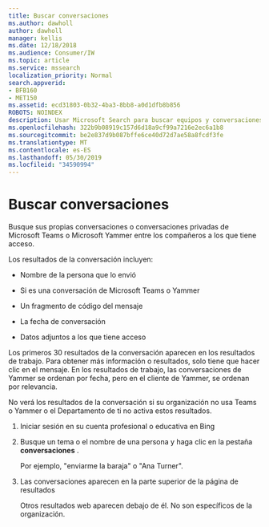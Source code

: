 ```yaml
---
title: Buscar conversaciones
ms.author: dawholl
author: dawholl
manager: kellis
ms.date: 12/18/2018
ms.audience: Consumer/IW
ms.topic: article
ms.service: mssearch
localization_priority: Normal
search.appverid:
- BFB160
- MET150
ms.assetid: ecd31803-0b32-4ba3-8bb8-a0d1dfb8b856
ROBOTS: NOINDEX
description: Usar Microsoft Search para buscar equipos y conversaciones de Yammer y los detalles que verá
ms.openlocfilehash: 322b9b08919c157d6d18a9cf99a7216e2ec6a1b8
ms.sourcegitcommit: be2e837d9b087bffe6ce40d72d7ae58a8fcdf3fe
ms.translationtype: MT
ms.contentlocale: es-ES
ms.lasthandoff: 05/30/2019
ms.locfileid: "34590994"
---
```

# <a name="find-conversations"></a>Buscar conversaciones

Busque sus propias conversaciones o conversaciones privadas de Microsoft Teams o Microsoft Yammer entre los compañeros a los que tiene acceso.
  
Los resultados de la conversación incluyen:
  
- Nombre de la persona que lo envió
    
- Si es una conversación de Microsoft Teams o Yammer
    
- Un fragmento de código del mensaje
    
- La fecha de conversación
    
- Datos adjuntos a los que tiene acceso
    
Los primeros 30 resultados de la conversación aparecen en los resultados de trabajo. Para obtener más información o resultados, solo tiene que hacer clic en el mensaje. En los resultados de trabajo, las conversaciones de Yammer se ordenan por fecha, pero en el cliente de Yammer, se ordenan por relevancia.
  
No verá los resultados de la conversación si su organización no usa Teams o Yammer o el Departamento de ti no activa estos resultados.
  
1. Iniciar sesión en su cuenta profesional o educativa en Bing
    
2. Busque un tema o el nombre de una persona y haga clic en la pestaña **conversaciones** . 
    
    Por ejemplo, "enviarme la baraja" o "Ana Turner".
    
3. Las conversaciones aparecen en la parte superior de la página de resultados
    
    Otros resultados web aparecen debajo de él. No son específicos de la organización.
    


